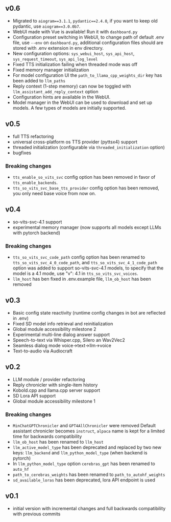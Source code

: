 ## v0.6
- Migrated to `aiogram==3.1.1`, `pydantic==2.4.0`, if you want to keep old pydantic, use `aiogram==3.0.0b7`.
- WebUI made with Vue is available! Run it with `dashboard.py`
- Configuration preset switching in WebUI, to change path of default .env file, use `--env` on `dashboard.py`, additional configuration files should are stored with .env extension in env directory.
- New configuration options: `sys_webui_host`, `sys_api_host`, `sys_request_timeout`, `sys_api_log_level`
- Fixed TTS initialization failing when threaded mode was off
- Fixed memory manager initialization
- For model configuration UI the `path_to_llama_cpp_weights_dir` key has been added to `llm_paths`
- Reply context (1-step memory) can now be toggled with `llm_assistant_add_reply_context` option
- Configuration hints are available in the WebUI.
- Model manager in the WebUI can be used to download and set up models. A few types of models are initially supported.

## v0.5  
- full TTS refactoring  
- universal cross-platform os TTS provider (pyttsx4) support  
- threaded initialization (configurable via `threaded_initialization` option)  
- bugfixes

### Breaking changes  
- `tts_enable_so_vits_svc` config option has been removed in favor of `tts_enable_backends`.  
- `tts_so_vits_svc_base_tts_provider` config option has been removed, you only need base voice from now on.  


## v0.4
- so-vits-svc-4.1 support
- experimental memory manager (now supports all models except LLMs with pytorch backend)

### Breaking changes
- `tts_so_vits_svc_code_path` config option has been renamed to `tts_so_vits_svc_4_0_code_path`, and `tts_so_vits_svc_4_1_code_path` option was added to support so-vits-svc-4.1 models, to specify that the model is a 4.1 mode, use "v": 4.1 in `tts_so_vits_svc_voices`.
- `llm_host` has ben fixed in .env.example file, `llm_ob_host` has been removed


## v0.3
- Basic config state reactivity (runtime config changes in bot are reflected in .env)
- Fixed SD model info retrieval and reinitialization
- Global module accessibility milestone 2
- Experimental multi-line dialog answer support
- Speech-to-text via Whisper.cpp, Silero an Wav2Vec2
- Seamless dialog mode voice->text->llm->voice
- Text-to-audio via Audiocraft

## v0.2
- LLM module / provider refactoring
- Reply chronicler with single-item history
- Kobold.cpp and llama.cpp server support
- SD Lora API support
- Global module accessibility milestone 1

### Breaking changes
* `MinChatGPTChronicler` and `GPT4AllChronicler` were removed
Default assistant chronicler becomes `instruct`, `alpaca` name is kept for a limited time for backwards compatibility  
* `llm_ob_host` has been renamed to `llm_host`
* `llm_active_model_type` has been deprecated and replaced by two new keys: `llm_backend` and `llm_python_model_type` (when backend is pytorch)
* In `llm_python_model_type` option `cerebras_gpt` has been renamed to `auto_hf`
* `path_to_cerebras_weights` has been renamed to `path_to_autohf_weights`
* `sd_available_loras` has been deprecated, lora API endpoint is used

## v0.1 
* initial version with incremental changes and full backwards compatibility with previous commits
